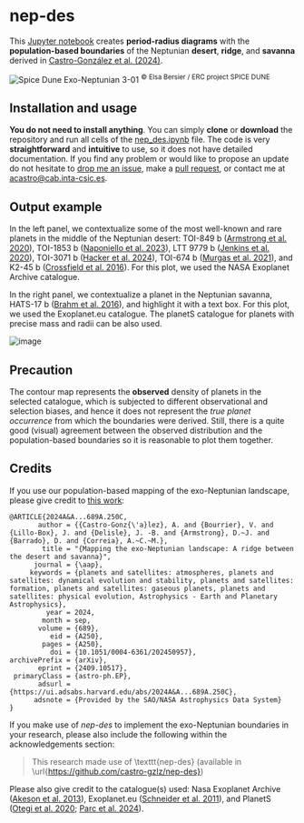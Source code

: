 # **nep-des**
This [Jupyter notebook](https://jupyter.org/) creates **period-radius diagrams** with the **population-based boundaries** of the Neptunian **desert**, **ridge**, and **savanna** derived in [Castro-González et al. (2024)](https://ui.adsabs.harvard.edu/abs/2024A%26A...689A.250C/abstract). 

![Spice Dune Exo-Neptunian 3-01](https://github.com/user-attachments/assets/0ab75a3f-bbb7-429c-a9fe-8d5b3f2b4ed1)
<sup> © Elsa Bersier / ERC project SPICE DUNE </sup>

## Installation and usage

**You do not need to install anything**. You can simply **clone** or **download** the repository and run all cells of the [nep_des.ipynb]() file. The code is very **straightforward** and **intuitive** to use, so it does not have detailed documentation. If you find any problem or would like to propose an update do not hesitate to [drop me an issue](https://github.com/castro-gzlz/nep-des/issues), make a [pull request](https://github.com/castro-gzlz/nep-des/pulls), or contact me at [acastro@cab.inta-csic.es](acastro@cab.inta-csic.es).

## Output example

In the left panel, we contextualize some of the most well-known and rare planets in the middle of the Neptunian desert: TOI-849 b ([Armstrong et al. 2020](https://ui.adsabs.harvard.edu/abs/2020Natur.583...39A/abstract)), TOI-1853 b ([Naponiello et al. 2023](https://ui.adsabs.harvard.edu/abs/2023Natur.622..255N/abstract)), LTT 9779 b ([Jenkins et al. 2020](https://ui.adsabs.harvard.edu/abs/2020NatAs...4.1148J/abstract)), TOI-3071 b ([Hacker et al. 2024](https://ui.adsabs.harvard.edu/abs/2024MNRAS.532.1612H/abstract)), TOI-674 b ([Murgas et al. 2021](https://ui.adsabs.harvard.edu/abs/2021A%26A...653A..60M/abstract)), and K2-45 b ([Crossfield et al. 2016](https://ui.adsabs.harvard.edu/abs/2016ApJS..226....7C/abstract)). For this plot, we used the NASA Exoplanet Archive catalogue. 

In the right panel, we contextualize a planet in the Neptunian savanna, HATS-17 b ([Brahm et al. 2016](https://ui.adsabs.harvard.edu/abs/2016AJ....151...89B/abstract)), and highlight it with a text box. For this plot, we used the Exoplanet.eu catalogue. The planetS catalogue for planets with precise mass and radii can be also used. 

![image](https://github.com/user-attachments/assets/562dc2a4-c368-49c1-82ce-8be742526f0f)

## Precaution

The contour map represents the **observed** density of planets in the selected catalogue, which is subjected to different observational and selection biases, and hence it does not represent the *true planet occurrence* from which the boundaries were derived. Still, there is a quite good (visual) agreement between the observed distribution and the population-based boundaries so it is reasonable to plot them together. 

## Credits

If you use our population-based mapping of the exo-Neptunian landscape, please give credit to [this work](https://ui.adsabs.harvard.edu/abs/2024A%26A...689A.250C/abstract):

```
@ARTICLE{2024A&A...689A.250C,
       author = {{Castro-Gonz{\'a}lez}, A. and {Bourrier}, V. and {Lillo-Box}, J. and {Delisle}, J. -B. and {Armstrong}, D.~J. and {Barrado}, D. and {Correia}, A.~C.~M.},
        title = "{Mapping the exo-Neptunian landscape: A ridge between the desert and savanna}",
      journal = {\aap},
     keywords = {planets and satellites: atmospheres, planets and satellites: dynamical evolution and stability, planets and satellites: formation, planets and satellites: gaseous planets, planets and satellites: physical evolution, Astrophysics - Earth and Planetary Astrophysics},
         year = 2024,
        month = sep,
       volume = {689},
          eid = {A250},
        pages = {A250},
          doi = {10.1051/0004-6361/202450957},
archivePrefix = {arXiv},
       eprint = {2409.10517},
 primaryClass = {astro-ph.EP},
       adsurl = {https://ui.adsabs.harvard.edu/abs/2024A&A...689A.250C},
      adsnote = {Provided by the SAO/NASA Astrophysics Data System}
}
```

If you make use of *nep-des* to implement the exo-Neptunian boundaries in your research, please also include the following within the acknowledgements section:

> This research made use of \texttt{nep-des} (available in \url{https://github.com/castro-gzlz/nep-des})

Please also give credit to the catalogue(s) used: Nasa Exoplanet Archive ([Akeson et al. 2013](https://ui.adsabs.harvard.edu/abs/2013PASP..125..989A/abstract)), Exoplanet.eu ([Schneider et al. 2011](https://ui.adsabs.harvard.edu/abs/2011A%26A...532A..79S/abstract)), and PlanetS ([Otegi et al. 2020](https://ui.adsabs.harvard.edu/abs/2020A%26A...634A..43O/abstract); [Parc et al. 2024](https://ui.adsabs.harvard.edu/abs/2024A%26A...688A..59P/abstract)).










